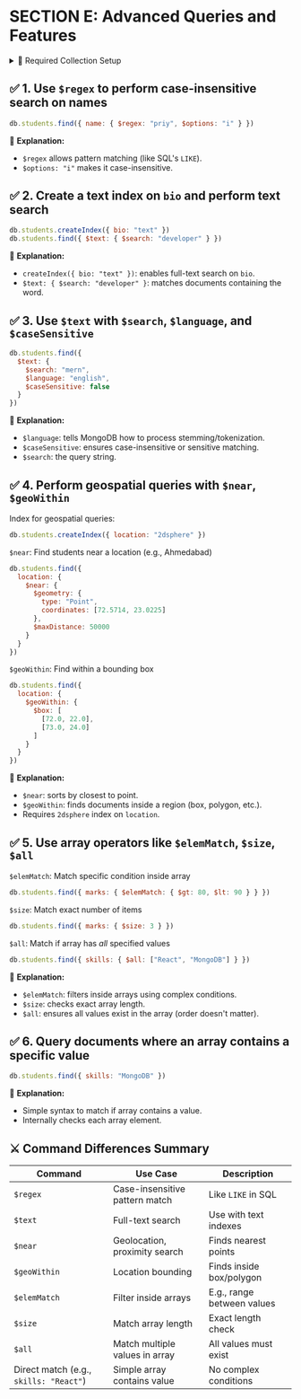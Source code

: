 # SECTION E: Advanced Queries and Features

<details>
<summary>🏁 Required Collection Setup</summary>

We'll work in a database `college` with the collection `students`:

```js
use college
db.students.insertMany([
  { 
    name: "Priy Mavani", 
    bio: "Passionate full stack developer with a love for MERN stack.", 
    location: { 
      type: "Point", 
      coordinates: [72.5714, 23.0225] 
    }, // Ahmedabad
    skills: ["JavaScript", "MongoDB", "React"], 
    marks: [78, 85, 90] 
  }, 
  { 
    name: "Aman Patel, 
    bio: "Machine learning enthusiast and backend expert.", 
    location: { 
      type: "Point", 
      coordinates: [77.1025, 28.7041] 
    }, // Delhi
    skills: ["Python", "Django", "Machine Learning"], 
    marks: [88, 79, 95] 
  }
])
```
</details>

## ✅ 1. Use `$regex` to perform case-insensitive search on names

```js
db.students.find({ name: { $regex: "priy", $options: "i" } })
```
📘 **Explanation:**
* `$regex` allows pattern matching (like SQL's `LIKE`).
* `$options: "i"` makes it case-insensitive.

## ✅ 2. Create a text index on `bio` and perform text search

```js
db.students.createIndex({ bio: "text" })
db.students.find({ $text: { $search: "developer" } })
```
📘 **Explanation:**
* `createIndex({ bio: "text" })`: enables full-text search on `bio`.
* `$text: { $search: "developer" }`: matches documents containing the word.

## ✅ 3. Use `$text` with `$search`, `$language`, and `$caseSensitive`

```js
db.students.find({ 
  $text: { 
    $search: "mern", 
    $language: "english", 
    $caseSensitive: false 
  } 
})
```
📘 **Explanation:**
* `$language`: tells MongoDB how to process stemming/tokenization.
* `$caseSensitive`: ensures case-insensitive or sensitive matching.
* `$search`: the query string.

## ✅ 4. Perform geospatial queries with `$near`, `$geoWithin`
Index for geospatial queries:

```js
db.students.createIndex({ location: "2dsphere" })
```

`$near`: Find students near a location (e.g., Ahmedabad)
```js
db.students.find({
  location: {
    $near: {
      $geometry: {
        type: "Point",
        coordinates: [72.5714, 23.0225]
      },
      $maxDistance: 50000
    }
  }
})
```

`$geoWithin`: Find within a bounding box
```js
db.students.find({
  location: {
    $geoWithin: {
      $box: [
        [72.0, 22.0],
        [73.0, 24.0]
      ]
    }
  }
})
```
📘 **Explanation:**
* `$near`: sorts by closest to point.
* `$geoWithin`: finds documents inside a region (box, polygon, etc.).
* Requires `2dsphere` index on `location`.

## ✅ 5. Use array operators like `$elemMatch`, `$size`, `$all`
`$elemMatch`: Match specific condition inside array

```js
db.students.find({ marks: { $elemMatch: { $gt: 80, $lt: 90 } } })
```

`$size`: Match exact number of items
```js
db.students.find({ marks: { $size: 3 } })
```

`$all`: Match if array has *all* specified values
```js
db.students.find({ skills: { $all: ["React", "MongoDB"] } })
```
📘 **Explanation:**
* `$elemMatch`: filters inside arrays using complex conditions.
* `$size`: checks exact array length.
* `$all`: ensures all values exist in the array (order doesn't matter).

## ✅ 6. Query documents where an array contains a specific value

```js
db.students.find({ skills: "MongoDB" })
```
📘 **Explanation:**
* Simple syntax to match if array contains a value.
* Internally checks each array element.

## ⚔️ Command Differences Summary

| Command | Use Case | Description |
|---------|----------|-------------|
| `$regex` | Case-insensitive pattern match | Like `LIKE` in SQL |
| `$text` | Full-text search | Use with text indexes |
| `$near` | Geolocation, proximity search | Finds nearest points |
| `$geoWithin` | Location bounding | Finds inside box/polygon |
| `$elemMatch` | Filter inside arrays | E.g., range between values |
| `$size` | Match array length | Exact length check |
| `$all` | Match multiple values in array | All values must exist |
| Direct match (e.g., `skills: "React"`) | Simple array contains value | No complex conditions |